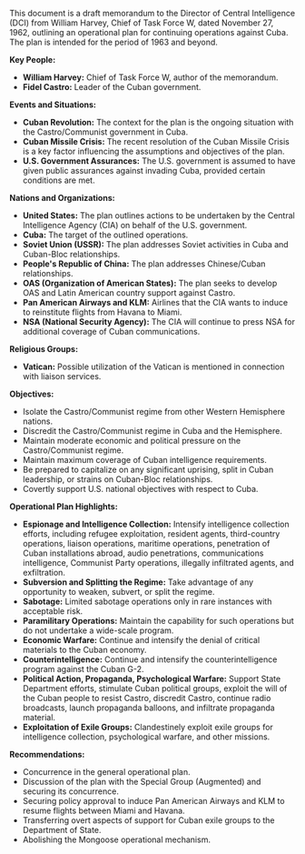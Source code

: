 This document is a draft memorandum to the Director of Central Intelligence (DCI) from William Harvey, Chief of Task Force W, dated November 27, 1962, outlining an operational plan for continuing operations against Cuba. The plan is intended for the period of 1963 and beyond.

**Key People:**

*   **William Harvey:** Chief of Task Force W, author of the memorandum.
*   **Fidel Castro:** Leader of the Cuban government.

**Events and Situations:**

*   **Cuban Revolution:** The context for the plan is the ongoing situation with the Castro/Communist government in Cuba.
*   **Cuban Missile Crisis:** The recent resolution of the Cuban Missile Crisis is a key factor influencing the assumptions and objectives of the plan.
*   **U.S. Government Assurances:** The U.S. government is assumed to have given public assurances against invading Cuba, provided certain conditions are met.

**Nations and Organizations:**

*   **United States:** The plan outlines actions to be undertaken by the Central Intelligence Agency (CIA) on behalf of the U.S. government.
*   **Cuba:** The target of the outlined operations.
*   **Soviet Union (USSR):** The plan addresses Soviet activities in Cuba and Cuban-Bloc relationships.
*   **People's Republic of China:** The plan addresses Chinese/Cuban relationships.
*   **OAS (Organization of American States):** The plan seeks to develop OAS and Latin American country support against Castro.
*   **Pan American Airways and KLM:** Airlines that the CIA wants to induce to reinstitute flights from Havana to Miami.
*   **NSA (National Security Agency):** The CIA will continue to press NSA for additional coverage of Cuban communications.

**Religious Groups:**

*   **Vatican:** Possible utilization of the Vatican is mentioned in connection with liaison services.

**Objectives:**

*   Isolate the Castro/Communist regime from other Western Hemisphere nations.
*   Discredit the Castro/Communist regime in Cuba and the Hemisphere.
*   Maintain moderate economic and political pressure on the Castro/Communist regime.
*   Maintain maximum coverage of Cuban intelligence requirements.
*   Be prepared to capitalize on any significant uprising, split in Cuban leadership, or strains on Cuban-Bloc relationships.
*   Covertly support U.S. national objectives with respect to Cuba.

**Operational Plan Highlights:**

*   **Espionage and Intelligence Collection:** Intensify intelligence collection efforts, including refugee exploitation, resident agents, third-country operations, liaison operations, maritime operations, penetration of Cuban installations abroad, audio penetrations, communications intelligence, Communist Party operations, illegally infiltrated agents, and exfiltration.
*   **Subversion and Splitting the Regime:** Take advantage of any opportunity to weaken, subvert, or split the regime.
*   **Sabotage:** Limited sabotage operations only in rare instances with acceptable risk.
*   **Paramilitary Operations:** Maintain the capability for such operations but do not undertake a wide-scale program.
*   **Economic Warfare:** Continue and intensify the denial of critical materials to the Cuban economy.
*   **Counterintelligence:** Continue and intensify the counterintelligence program against the Cuban G-2.
*   **Political Action, Propaganda, Psychological Warfare:** Support State Department efforts, stimulate Cuban political groups, exploit the will of the Cuban people to resist Castro, discredit Castro, continue radio broadcasts, launch propaganda balloons, and infiltrate propaganda material.
*   **Exploitation of Exile Groups:** Clandestinely exploit exile groups for intelligence collection, psychological warfare, and other missions.

**Recommendations:**

*   Concurrence in the general operational plan.
*   Discussion of the plan with the Special Group (Augmented) and securing its concurrence.
*   Securing policy approval to induce Pan American Airways and KLM to resume flights between Miami and Havana.
*   Transferring overt aspects of support for Cuban exile groups to the Department of State.
*   Abolishing the Mongoose operational mechanism.
